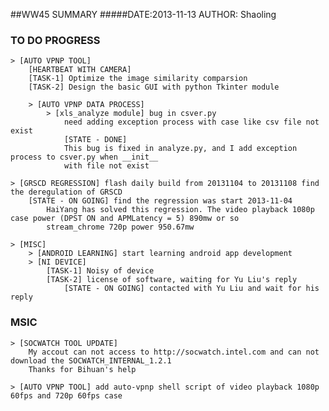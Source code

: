 ##WW45 SUMMARY
#####DATE:2013-11-13	AUTHOR: Shaoling

### TO DO PROGRESS
	> [AUTO VPNP TOOL]
		[HEARTBEAT WITH CAMERA]
		[TASK-1] Optimize the image similarity comparsion
		[TASK-2] Design the basic GUI with python Tkinter module

		> [AUTO VPNP DATA PROCESS]
			> [xls_analyze module] bug in csver.py
				need adding exception process with case like csv file not exist
				[STATE - DONE]
				This bug is fixed in analyze.py, and I add exception process to csver.py when __init__
				with file not exist

	> [GRSCD REGRESSION] flash daily build from 20131104 to 20131108 find the deregulation of GRSCD
		[STATE - ON GOING] find the regression was start 2013-11-04
			HaiYang has solved this regression. The video playback 1080p case power (DPST ON and APMLatency = 5) 890mw or so
			stream_chrome 720p power 950.67mw

	> [MISC]
		> [ANDROID LEARNING] start learning android app development
		> [NI DEVICE]
			[TASK-1] Noisy of device
			[TASK-2] license of software, waiting for Yu Liu's reply
				[STATE - ON GOING] contacted with Yu Liu and wait for his reply

### MSIC
	> [SOCWATCH TOOL UPDATE]
		My accout can not access to http://socwatch.intel.com and can not download the SOCWATCH_INTERNAL_1.2.1
		Thanks for Bihuan's help

	> [AUTO VPNP TOOL] add auto-vpnp shell script of video playback 1080p 60fps and 720p 60fps case
